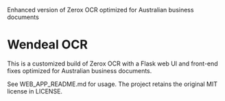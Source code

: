 ﻿Enhanced version of Zerox OCR optimized for Australian business documents

# Wendeal OCR

This is a customized build of Zerox OCR with a Flask web UI and front-end fixes optimized for Australian business documents.

See WEB_APP_README.md for usage. The project retains the original MIT license in LICENSE.
